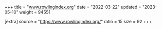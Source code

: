 +++
title = "www.rowlingindex.org"
date = "2022-03-22"
updated = "2023-05-10"
weight = 94551

[extra]
source = "https://www.rowlingindex.org/"
ratio = 15
size = 92
+++
